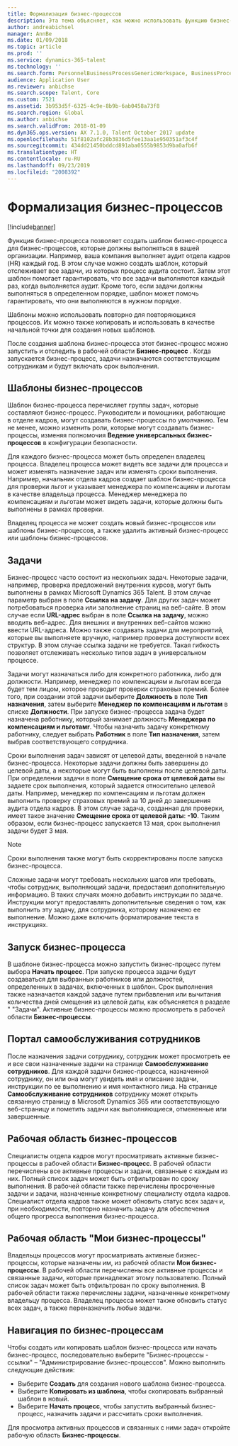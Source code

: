 ```yaml
---
title: Формализация бизнес-процессов
description: Эта тема объясняет, как можно использовать функцию бизнес-процесса, чтобы создать шаблон бизнес-процесса для процессов, которые должны выполняться в вашей организации.
author: andreabichsel
manager: AnnBe
ms.date: 01/09/2018
ms.topic: article
ms.prod: ''
ms.service: dynamics-365-talent
ms.technology: ''
ms.search.form: PersonnelBusinessProcessGenericWorkspace, BusinessProcessGenericTemplateListpage, BusinessProcessGenericMyTemplates, BusinessProcessGroupAssignment
audience: Application User
ms.reviewer: anbichse
ms.search.scope: Talent, Core
ms.custom: 7521
ms.assetid: 3b953d5f-6325-4c9e-8b9b-6ab0458a73f8
ms.search.region: Global
ms.author: anbichse
ms.search.validFrom: 2018-01-09
ms.dyn365.ops.version: AX 7.1.0, Talent October 2017 update
ms.openlocfilehash: 51f8102afc28b3836d5fee13aa1e950351af3c4f
ms.sourcegitcommit: 434dd21450bddcd891aba0555b9853d9ba0afb6f
ms.translationtype: HT
ms.contentlocale: ru-RU
ms.lasthandoff: 09/23/2019
ms.locfileid: "2008392"
---
```

# <a name="formalize-business-processes"></a>Формализация бизнес-процессов

[!include[banner](includes/banner.md)]

Функция бизнес-процесса позволяет создать шаблон бизнес-процесса для бизнес-процессов, которые должны выполняться в вашей организации. Например, ваша компания выполняет аудит отдела кадров (HR) каждый год. В этом случае можно создать шаблон, который отслеживает все задачи, из которых процесс аудита состоит. Затем этот шаблон помогает гарантировать, что все задачи выполняются каждый раз, когда выполняется аудит. Кроме того, если задачи должны выполняться в определенном порядке, шаблон может помочь гарантировать, что они выполняются в нужном порядке.

Шаблоны можно использовать повторно для повторяющихся процессов. Их можно также копировать и использовать в качестве начальной точки для создания новых шаблонов.

После создания шаблона бизнес-процесса этот бизнес-процесс можно запустить и отследить в рабочей области **Бизнес-процесс** . Когда запускается бизнес-процесс, задачи назначаются соответствующим сотрудникам и будут включать срок выполнения.

## <a name="business-process-templates"></a>Шаблоны бизнес-процессов
Шаблон бизнес-процесса перечисляет группы задач, которые составляют бизнес-процесс. Руководители и помощники, работающие в отделе кадров, могут создавать бизнес-процессы по умолчанию. Тем не менее, можно изменить роли, которые могут создавать бизнес-процессы, изменяя полномочия **Ведение универсальных бизнес-процессов** в конфигурации безопасности.

Для каждого бизнес-процесса может быть определен владелец процесса. Владелец процесса может видеть все задачи для процесса и может изменять назначение задач или изменять сроки выполнения. Например, начальник отдела кадров создает шаблон бизнес-процесса для проверки льгот и указывает менеджера по компенсациям и льготам в качестве владельца процесса. Менеджер менеджера по компенсациям и льготам может видеть задачи, которые должны быть выполнены в рамках проверки.

Владелец процесса не может создать новый бизнес-процессов или шаблоны бизнес-процессов, а также удалить активный бизнес-процесс или шаблоны бизнес-процессов.

## <a name="tasks"></a>Задачи
Бизнес-процесс часто состоит из нескольких задач. Некоторые задачи, например, проверка предложений внутренних курсов, могут быть выполнены в рамках Microsoft Dynamics 365 Talent. В этом случае параметр выбран в поле **Ссылка на задачу**. Для других задач может потребоваться проверка или заполнение страниц на веб-сайте. В этом случае если **URL-адрес** выбран в поле **Ссылка на задачу**, можно вводить веб-адрес. Для внешних и внутренних веб-сайтов можно ввести URL-адреса. Можно также создавать задачи для мероприятий, которые вы выполняете вручную, например проверка доступности всех структур. В этом случае ссылка задачи не требуется. Такая гибкость позволяет отслеживать несколько типов задач в универсальном процессе.

Задачи могут назначаться либо для конкретного работника, либо для должности. Например, менеджер по компенсациям и льготам всегда будет тем лицом, которое проводит проверки страховых премий. Более того, при создании этой задачи выберите **Должность** в поле **Тип назначения**, затем выберите **Менеджер по компенсациям и льготам** в списке **Должности**. При запуске бизнес-процесса задача будет назначена работнику, который занимает должность **Менеджера по компенсациям и льготамr**. Чтобы назначить задачу конкретному работнику, следует выбрать **Работник** в поле **Тип назначения**, затем выбрав соответствующего сотрудника.

Сроки выполнения задач зависят от целевой даты, введенной в начале бизнес-процесса. Некоторые задачи должны быть завершены до целевой даты, а некоторые могут быть выполнены после целевой даты. При определении задачи в поле **Смещение срока от целевой даты** вы задаете срок выполнения, который задается относительно целевой даты. Например, менеджер по компенсациям и льготам должен выполнить проверку страховых премий за 10 дней до завершения аудита отдела кадров. В этом случае задача, созданная для проверки, имеет такое значение **Смещение срока от целевой даты**: **-10**. Таким образом, если бизнес-процесс запускается 13 мая, срок выполнения задачи будет 3 мая.

> [!NOTE]
> Сроки выполнения также могут быть скорректированы после запуска бизнес-процесса.

Сложные задачи могут требовать нескольких шагов или требовать, чтобы сотрудник, выполняющий задачи, предоставил дополнительную информацию. В таких случаях можно добавить инструкции по задаче. Инструкции могут предоставлять дополнительные сведения о том, как выполнить эту задачу, для сотрудника, которому назначено ее выполнение. Можно даже включить форматирование текста в инструкциях.

## <a name="starting-a-business-process"></a>Запуск бизнес-процесса
В шаблоне бизнес-процесса можно запустить бизнес-процесс путем выбора **Начать процесс**. При запуске процесса задачи будут создаваться для выбранных работников или должностей, определенных в задачах, включенных в шаблон. Срок выполнения также назначается каждой задаче путем прибавления или вычитания количества дней смещения из целевой даты, как объясняется в разделе " "Задачи". Активные бизнес-процессы можно просмотреть в рабочей области **Бизнес-процессы**.

## <a name="employee-self-service"></a>Портал самообслуживания сотрудников
После назначения задачи сотруднику, сотрудник может просмотреть ее и все свои назначенные задачи на странице **Самообслуживание сотрудников**. Для каждой задачи бизнес-процесса, назначенной сотруднику, он или она могут увидеть имя и описание задачи, инструкции по ее выполнению и имя контактного лица. На странице **Самообслуживание сотрудников** сотруднику может открыть связанную страницу в Microsoft Dynamics 365 или соответствующую веб-страницу и пометить задачи как выполняющиеся, отмененные или завершенные.

## <a name="business-process-workspace"></a>Рабочая область бизнес-процессов
Специалисты отдела кадров могут просматривать активные бизнес-процессы в рабочей области **Бизнес-процесс**. В рабочей области перечислены все активные процессы и задачи, связанные с каждым из них. Полный список задач может быть отфильтрован по сроку выполнения. В рабочей области также перечислены просроченные задачи и задачи, назначенные конкретному специалисту отдела кадров. Специалист отдела кадров также может обновить статус всех задач и, при необходимости, повторно назначить задачу для обеспечения общего прогресса выполнения бизнес-процесса.

## <a name="my-business-processes-workspace"></a>Рабочая область "Мои бизнес-процессы"
Владельцы процессов могут просматривать активные бизнес-процессы, которые назначены им, из рабочей области **Мои бизнес-процессы**. В рабочей области перечислены все активные процессы и связанные задачи, которые принадлежат этому пользователю. Полный список задач может быть отфильтрован по сроку выполнения. В рабочей области также перечислены задачи, назначенные конкретному владельцу процесса. Владелец процесса может также обновить статус всех задач, а также переназначить любые задачи.

## <a name="navigating-business-processes"></a>Навигация по бизнес-процессам
Чтобы создать или копировать шаблон бизнес-процесса или начать бизнес-процесс, последовательно выберите "Бизнес-процессы - ссылки" – "Администрирование бизнес-процессов". Можно выполнить следующие действия:

- Выберите **Создать** для создания нового шаблона бизнес-процесса.
- Выберите **Копировать из шаблона**, чтобы скопировать выбранный шаблон в новый.
- Выберите **Начать процесс**, чтобы запустить выбранный бизнес-процесс, назначить задачи и рассчитать сроки выполнения.

Для просмотра активных процессов и связанных с ними задач откройте рабочую область **Бизнес-процессы**.

